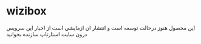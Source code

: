 # wizibox
این محصول هنوز درحالت توسعه است و انتشار ان ازمایشی است از اخبار این سرویس درون سایت استارتاپ سازنده بخوانید
